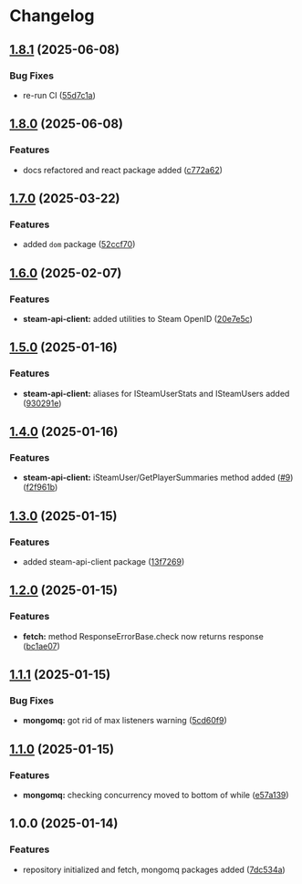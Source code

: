# Changelog

## [1.8.1](https://github.com/evlmaistrenko/js-tools/compare/tools-v1.8.0...tools-v1.8.1) (2025-06-08)


### Bug Fixes

* re-run CI ([55d7c1a](https://github.com/evlmaistrenko/js-tools/commit/55d7c1af43b7ecc95e2a85994a90743115f1f705))

## [1.8.0](https://github.com/evlmaistrenko/js-tools/compare/tools-v1.7.0...tools-v1.8.0) (2025-06-08)


### Features

* docs refactored and react package added ([c772a62](https://github.com/evlmaistrenko/js-tools/commit/c772a620d891e125d2292e0c2a54eea202ccacb8))

## [1.7.0](https://github.com/evlmaistrenko/js-tools/compare/tools-v1.6.0...tools-v1.7.0) (2025-03-22)


### Features

* added `dom` package ([52ccf70](https://github.com/evlmaistrenko/js-tools/commit/52ccf708617f68a58a138cb88419cda850383291))

## [1.6.0](https://github.com/evlmaistrenko/js-tools/compare/tools-v1.5.0...tools-v1.6.0) (2025-02-07)


### Features

* **steam-api-client:** added utilities to Steam OpenID ([20e7e5c](https://github.com/evlmaistrenko/js-tools/commit/20e7e5cd00e8328a78f31d88f6fd479cb228fb59))

## [1.5.0](https://github.com/evlmaistrenko/js-tools/compare/tools-v1.4.0...tools-v1.5.0) (2025-01-16)


### Features

* **steam-api-client:** aliases for ISteamUserStats and ISteamUsers added ([930291e](https://github.com/evlmaistrenko/js-tools/commit/930291ef64c845cc5ae18d15b5452950345bfb52))

## [1.4.0](https://github.com/evlmaistrenko/js-tools/compare/tools-v1.3.0...tools-v1.4.0) (2025-01-16)


### Features

* **steam-api-client:** iSteamUser/GetPlayerSummaries method added ([#9](https://github.com/evlmaistrenko/js-tools/issues/9)) ([f2f961b](https://github.com/evlmaistrenko/js-tools/commit/f2f961b72114d965c1066210f606e71c987d8d07))

## [1.3.0](https://github.com/evlmaistrenko/js-tools/compare/tools-v1.2.0...tools-v1.3.0) (2025-01-15)


### Features

* added steam-api-client package ([13f7269](https://github.com/evlmaistrenko/js-tools/commit/13f7269380b31f0078655d44740406805ad305b0))

## [1.2.0](https://github.com/evlmaistrenko/js-tools/compare/tools-v1.1.1...tools-v1.2.0) (2025-01-15)


### Features

* **fetch:** method ResponseErrorBase.check now returns response ([bc1ae07](https://github.com/evlmaistrenko/js-tools/commit/bc1ae076851469b6e305369750518f3887099d9e))

## [1.1.1](https://github.com/evlmaistrenko/js-tools/compare/tools-v1.1.0...tools-v1.1.1) (2025-01-15)


### Bug Fixes

* **mongomq:** got rid of max listeners warning ([5cd60f9](https://github.com/evlmaistrenko/js-tools/commit/5cd60f92eb3e3d422cdbcfa2e623aa35f752f2ad))

## [1.1.0](https://github.com/evlmaistrenko/js-tools/compare/tools-v1.0.0...tools-v1.1.0) (2025-01-15)


### Features

* **mongomq:** checking concurrency moved to bottom of while ([e57a139](https://github.com/evlmaistrenko/js-tools/commit/e57a139dfe5b984aae3febdbaf4ca0f067ebfff1))

## 1.0.0 (2025-01-14)


### Features

* repository initialized and fetch, mongomq packages added ([7dc534a](https://github.com/evlmaistrenko/js-tools/commit/7dc534a84a5d9add0319dab51b652f8486fcd5b8))
